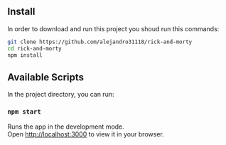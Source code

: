 ## Install
In order to download and run this project you shoud run this commands:

```sh
git clone https://github.com/alejandro31118/rick-and-morty
cd rick-and-morty
npm install
```

## Available Scripts

In the project directory, you can run:

### `npm start`

Runs the app in the development mode.\
Open [http://localhost:3000](http://localhost:3000) to view it in your browser.
